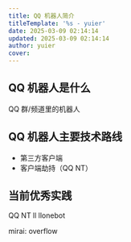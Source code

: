 ```yaml
---
title: QQ 机器人简介
titleTemplate: '%s - yuier'
date: 2025-03-09 02:14:14
updated: 2025-03-09 02:14:14
author: yuier
cover: 
---
```


## QQ 机器人是什么

QQ 群/频道里的机器人

## QQ 机器人主要技术路线

- 第三方客户端
- 客户端劫持（QQ NT）

## 当前优秀实践

QQ NT
ll
llonebot

mirai:
overflow